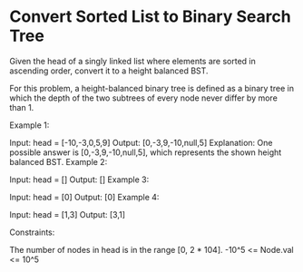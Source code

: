 # Convert Sorted List to Binary Search Tree

Given the head of a singly linked list where elements are sorted in ascending order, convert it to a height balanced BST.

For this problem, a height-balanced binary tree is defined as a binary tree in which the depth of the two subtrees of every node never differ by more than 1.



Example 1:


Input: head = [-10,-3,0,5,9]
Output: [0,-3,9,-10,null,5]
Explanation: One possible answer is [0,-3,9,-10,null,5], which represents the shown height balanced BST.
Example 2:

Input: head = []
Output: []
Example 3:

Input: head = [0]
Output: [0]
Example 4:

Input: head = [1,3]
Output: [3,1]


Constraints:

The number of nodes in head is in the range [0, 2 * 104].
-10^5 <= Node.val <= 10^5
